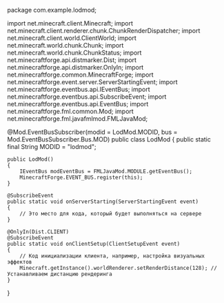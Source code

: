 package com.example.lodmod;

import net.minecraft.client.Minecraft;
import net.minecraft.client.renderer.chunk.ChunkRenderDispatcher;
import net.minecraft.client.world.ClientWorld;
import net.minecraft.world.chunk.Chunk;
import net.minecraft.world.chunk.ChunkStatus;
import net.minecraftforge.api.distmarker.Dist;
import net.minecraftforge.api.distmarker.OnlyIn;
import net.minecraftforge.common.MinecraftForge;
import net.minecraftforge.event.server.ServerStartingEvent;
import net.minecraftforge.eventbus.api.IEventBus;
import net.minecraftforge.eventbus.api.SubscribeEvent;
import net.minecraftforge.eventbus.api.EventBus;
import net.minecraftforge.fml.common.Mod;
import net.minecraftforge.fml.javafmlmod.FMLJavaMod;

@Mod.EventBusSubscriber(modid = LodMod.MODID, bus = Mod.EventBusSubscriber.Bus.MOD)
public class LodMod
{
    public static final String MODID = "lodmod";

    public LodMod()
    {
        IEventBus modEventBus = FMLJavaMod.MODULE.getEventBus();
        MinecraftForge.EVENT_BUS.register(this);
    }

    @SubscribeEvent
    public static void onServerStarting(ServerStartingEvent event)
    {
        // Это место для кода, который будет выполняться на сервере
    }

    @OnlyIn(Dist.CLIENT)
    @SubscribeEvent
    public static void onClientSetup(ClientSetupEvent event)
    {
        // Код инициализации клиента, например, настройка визуальных эффектов
        Minecraft.getInstance().worldRenderer.setRenderDistance(128); // Устанавливаем дистанцию рендеринга
    }
}
